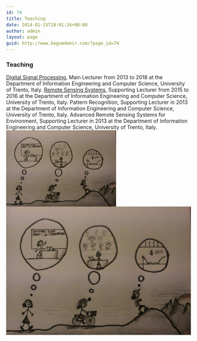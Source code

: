 ```yaml
---
id: 74
title: Teaching
date: 2014-01-15T18:01:24+00:00
author: admin
layout: page
guid: http://www.begumdemir.com/?page_id=74
---
```

<div class="col-lg-12 text-left">
  <h3>Teaching</h3>
  <div class="row m-0">
    <div class="col-lg-8 text-left">
      <span>
        <a title="Digital Signal Processing" href="http://rslab-tech.disi.unitn.it/moodle/course/view.php?id=17" target="_blank">Digital Signal Processing</a>, Main Lecturer from 2013 to 2018 at the Department of Information Engineering and Computer Science, University of Trento, Italy.
      </span>
      <span>
        <a title="Remote Sensing Systems" href="http://rslab-tech.disi.unitn.it/moodle/course/view.php?id=10" target="_blank">Remote Sensing Systems</a>, Supporting Lecturer from 2015 to 2016 at the Department of Information Engineering and Computer Science, University of Trento, Italy.
      </span>
      <span>Pattern Recognition, Supporting Lecturer in 2013 at the Department of Information Engineering and Computer Science, University of Trento, Italy.
      </span>
      <span>Advanced Remote Sensing Systems for Environment, Supporting Lecturer in 2013 at the Department of Information Engineering and Computer Science, University of Trento, Italy.</small>
      </span>
    </div>
    <div class="col-lg-4 text-left">
      <img src="./assets/images/dsp_1.jpg" style="margin-right: 10px" align="left" width="300px" class="rounded img-pointer">
    </div>
  </div>  
</div>

<!-- Modal -->
<div class="modal fade" id="myModal" tabindex="-1" role="dialog" aria-labelledby="myModalLabel" aria-hidden="true">
    <div class="modal-dialog">
        <div class="modal-content">
            <div class="modal-body">
                <p>
                    <img class='img-responsive' src="./assets/images/dsp_1.jpg" />
                    <!-- <img class="img-responsive" src="http://i.stack.imgur.com/X9H81.jpg"> -->
                </p>
            </div>
        </div>
    </div>
</div>
